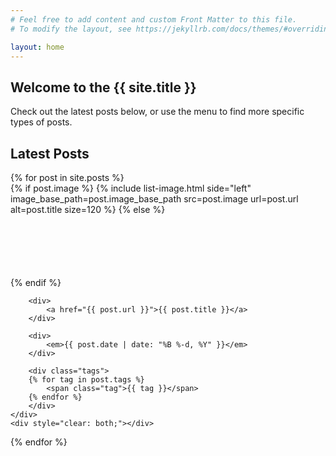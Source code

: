 ```yaml
---
# Feel free to add content and custom Front Matter to this file.
# To modify the layout, see https://jekyllrb.com/docs/themes/#overriding-theme-defaults

layout: home
---
```


## Welcome to the {{ site.title }}

Check out the latest posts below, or use the menu to find more specific types of posts.

## Latest Posts

<div class="post-list">
{% for post in site.posts %}
    <div class="post-list-post">
    {% if post.image %}
        {% include list-image.html side="left" image_base_path=post.image_base_path src=post.image url=post.url alt=post.title size=120 %}
    {% else %}
        <div class="image-empty image-left" style="height: 100px"></div>
    {% endif %}

        <div>
            <a href="{{ post.url }}">{{ post.title }}</a>
        </div>

        <div>
            <em>{{ post.date | date: "%B %-d, %Y" }}</em>
        </div>

        <div class="tags">
        {% for tag in post.tags %}
            <span class="tag">{{ tag }}</span>
        {% endfor %}
        </div>
    </div>
    <div style="clear: both;"></div>
{% endfor %}
</div>